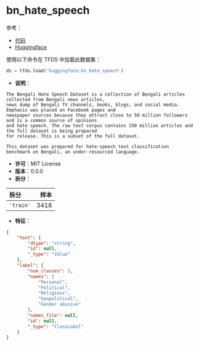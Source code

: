 # bn_hate_speech

参考：

- [代码](https://github.com/huggingface/datasets/blob/master/datasets/bn_hate_speech)
- [Huggingface](https://huggingface.co/datasets/bn_hate_speech)

使用以下命令在 TFDS 中加载此数据集：

```python
ds = tfds.load('huggingface:bn_hate_speech')
```

- **说明**：

```
The Bengali Hate Speech Dataset is a collection of Bengali articles collected from Bengali news articles,
news dump of Bengali TV channels, books, blogs, and social media. Emphasis was placed on Facebook pages and
newspaper sources because they attract close to 50 million followers and is a common source of opinions
and hate speech. The raw text corpus contains 250 million articles and the full dataset is being prepared
for release. This is a subset of the full dataset.

This dataset was prepared for hate-speech text classification benchmark on Bengali, an under-resourced language.
```

- **许可**：MIT License
- **版本**：0.0.0
- **拆分**：

拆分 | 样本
:-- | --:
`'train'` | 3418

- **特征**：

```json
{
    "text": {
        "dtype": "string",
        "id": null,
        "_type": "Value"
    },
    "label": {
        "num_classes": 5,
        "names": [
            "Personal",
            "Political",
            "Religious",
            "Geopolitical",
            "Gender abusive"
        ],
        "names_file": null,
        "id": null,
        "_type": "ClassLabel"
    }
}
```
